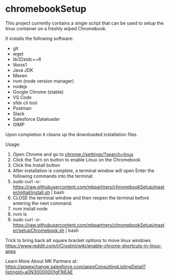 # chromebookSetup

This project currently contains a single script that can be used to setup the linux container on a freshly wiped Chromebook.

It installs the following software:
* git 
* wget 
* lib32stdc++6 
* libxss1
* Java JDK
* Maven
* nvm (node version manager)
* nodejs
* Google Chrome (stable)
* VS Code
* sfdx cli tool
* Postman
* Slack
* Salesforce Dataloader
* GIMP

Upon completion it cleans up the downloaded installation files.

Usage:
1. Open Chrome and go to [chrome://settings/?search=linux](chrome://settings/?search=linux)
2. Click the Turn on button to enable Linux on the Chromebook
3. Click the Install button
4. After installation is complete, a terminal window will open
Enter the following commands into the terminal:
5. sudo curl -o- https://raw.githubusercontent.com/mkpartners/chromebookSetup/master/initial/install.sh | bash
6. CLOSE the terminal window and then reopen the terminal before entering the next command.
7. nvm install node
8. nvm ls
9. sudo curl -o- https://raw.githubusercontent.com/mkpartners/chromebookSetup/master/setupChromebook.sh | bash


Trick to bring back alt square bracket options to move linux windows
https://www.reddit.com/r/Crostini/wiki/enable-chrome-shortcuts-in-linux-apps


Learn More About MK Partners at:
https://appexchange.salesforce.com/appxConsultingListingDetail?listingId=a0N30000001gF9jEAE
